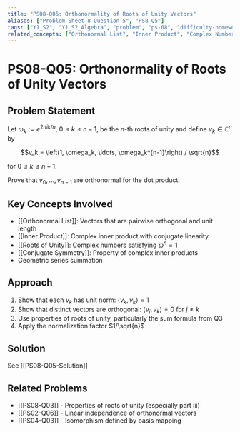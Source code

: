 ```yaml
---
title: "PS08-Q05: Orthonormality of Roots of Unity Vectors"
aliases: ["Problem Sheet 8 Question 5", "PS8 Q5"]
tags: ["Y1_S2", "Y1_S2_Algebra", "problem", "ps-08", "difficulty-homework"]
related_concepts: ["Orthonormal List", "Inner Product", "Complex Number", "Roots of Unity", "Conjugate Symmetry"]
---
```


# PS08-Q05: Orthonormality of Roots of Unity Vectors

## Problem Statement
Let $\omega_k := e^{2\pi i k/n}$, $0 \leq k \leq n-1$, be the $n$-th roots of unity and define $v_k \in \mathbb{C}^n$ by

$$v_k = \left(1, \omega_k, \ldots, \omega_k^{n-1}\right) / \sqrt{n}$$

for $0 \leq k \leq n-1$.

Prove that $v_0, \ldots, v_{n-1}$ are orthonormal for the dot product.

## Key Concepts Involved
- [[Orthonormal List]]: Vectors that are pairwise orthogonal and unit length
- [[Inner Product]]: Complex inner product with conjugate linearity
- [[Roots of Unity]]: Complex numbers satisfying $\omega^n = 1$
- [[Conjugate Symmetry]]: Property of complex inner products
- Geometric series summation

## Approach
1. Show that each $v_k$ has unit norm: $\langle v_k, v_k \rangle = 1$
2. Show that distinct vectors are orthogonal: $\langle v_j, v_k \rangle = 0$ for $j \neq k$
3. Use properties of roots of unity, particularly the sum formula from Q3
4. Apply the normalization factor $1/\sqrt{n}$

## Solution
See [[PS08-Q05-Solution]]

## Related Problems
- [[PS08-Q03]] - Properties of roots of unity (especially part iii)
- [[PS02-Q06]] - Linear independence of orthonormal vectors
- [[PS04-Q03]] - Isomorphism defined by basis mapping